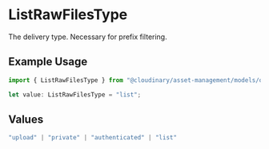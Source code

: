 # ListRawFilesType

The delivery type. Necessary for prefix filtering.

## Example Usage

```typescript
import { ListRawFilesType } from "@cloudinary/asset-management/models/operations";

let value: ListRawFilesType = "list";
```

## Values

```typescript
"upload" | "private" | "authenticated" | "list"
```